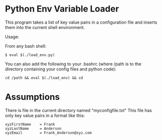 Python Env Variable Loader
==========================

This program takes a list of key value pairs in a configuration file
and inserts them into the current shell environment.

Usage:

From any bash shell:

    $ eval $(./load_env.py)

You can also add the following to your .bashrc (where /path is to the directory containing your config files and python code):

    cd /path && eval $(./load_env) && cd


Assumptions
===========
There is file in the current directory named "myconfigfile.txt"
This file has only key value pairs in a format like this:

    xyzFirstName    = Frank
    xyzLastName     = Anderson
    xyzEmail        = Frank_Anderson@xyz.com

